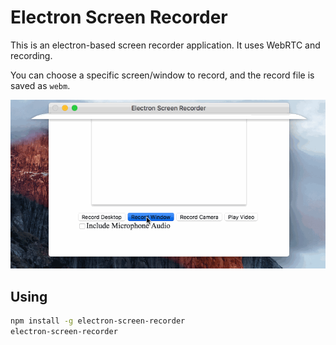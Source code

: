# Electron Screen Recorder

This is an electron-based screen recorder application. It uses WebRTC and
recording.

You can choose a specific screen/window to record, and the record file is saved
as `webm`.

![screenshot](screenshot/screen-recorder.gif)

## Using

```sh
npm install -g electron-screen-recorder
electron-screen-recorder
```

